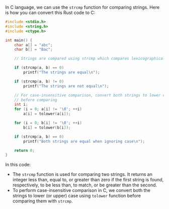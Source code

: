 In C language, we can use the `strcmp` function for comparing strings. Here is how you can convert this Rust code to C:
```c
#include <stdio.h>
#include <string.h>
#include <ctype.h>

int main() {
    char a[] = "abc";
    char b[] = "Bac";

    // Strings are compared using strcmp which compares lexicographically

    if (strcmp(a, b) == 0)
        printf("The strings are equal\n");

    if (strcmp(a, b) != 0)
        printf("The strings are not equal\n");

    // For case-insensitive comparison, convert both strings to lower or upper case
    // before comparing
    int i;
    for (i = 0; a[i] != '\0'; ++i)
        a[i] = tolower(a[i]);

    for (i = 0; b[i] != '\0'; ++i)
        b[i] = tolower(b[i]);

    if (strcmp(a, b) == 0)
        printf("Both strings are equal when ignoring case\n");

    return 0;
}
```
In this code:
- The `strcmp` function is used for comparing two strings. It returns an integer less than, equal to, or greater than zero if the first string is found, respectively, to be less than, to match, or be greater than the second.
- To perform case-insensitive comparison in C, we convert both the strings to lower (or upper) case using `tolower` function before comparing them with `strcmp`.
